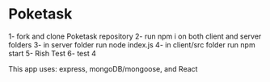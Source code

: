 # Poketask

1- fork and clone Poketask repository
2- run npm i on both client and server folders
3- in server folder run node index.js
4- in client/src folder run npm start
5- Rish Test
6- test 4

This app uses: express, mongoDB/mongoose, and React

